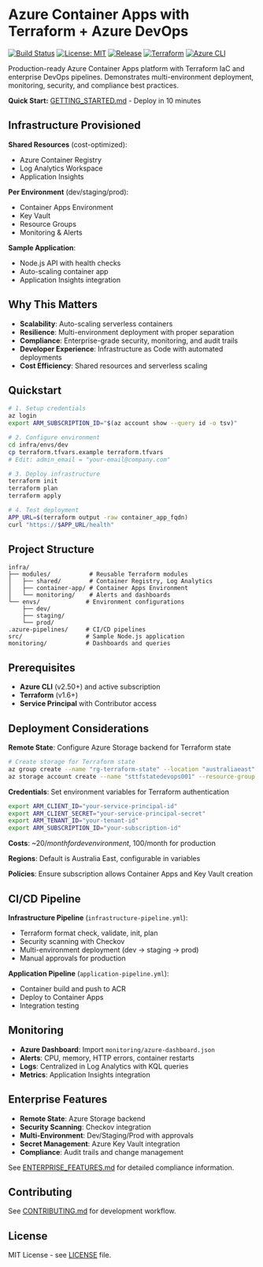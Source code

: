 # Azure Container Apps with Terraform + Azure DevOps

[![Build Status](https://dev.azure.com/your-org/your-project/_apis/build/status/infrastructure-pipeline?branchName=main)](https://dev.azure.com/your-org/your-project/_build/latest?definitionId=1&branchName=main)
[![License: MIT](https://img.shields.io/badge/License-MIT-yellow.svg)](https://opensource.org/licenses/MIT)
[![Release](https://img.shields.io/badge/Release-v0.1.0-blue.svg)](https://github.com/your-username/Azure-container-apps-devops/releases/tag/v0.1.0)
[![Terraform](https://img.shields.io/badge/Terraform-1.6.0+-623CE4.svg)](https://www.terraform.io/)
[![Azure CLI](https://img.shields.io/badge/Azure%20CLI-2.50+-0078D4.svg)](https://docs.microsoft.com/en-us/cli/azure/)

Production-ready Azure Container Apps platform with Terraform IaC and enterprise DevOps pipelines. Demonstrates multi-environment deployment, monitoring, security, and compliance best practices.

**Quick Start:** [GETTING_STARTED.md](GETTING_STARTED.md) - Deploy in 10 minutes

## Infrastructure Provisioned

**Shared Resources** (cost-optimized):
- Azure Container Registry
- Log Analytics Workspace  
- Application Insights

**Per Environment** (dev/staging/prod):
- Container Apps Environment
- Key Vault
- Resource Groups
- Monitoring & Alerts

**Sample Application**:
- Node.js API with health checks
- Auto-scaling container app
- Application Insights integration

## Why This Matters

- **Scalability**: Auto-scaling serverless containers
- **Resilience**: Multi-environment deployment with proper separation
- **Compliance**: Enterprise-grade security, monitoring, and audit trails
- **Developer Experience**: Infrastructure as Code with automated deployments
- **Cost Efficiency**: Shared resources and serverless scaling

## Quickstart

```bash
# 1. Setup credentials
az login
export ARM_SUBSCRIPTION_ID="$(az account show --query id -o tsv)"

# 2. Configure environment
cd infra/envs/dev
cp terraform.tfvars.example terraform.tfvars
# Edit: admin_email = "your-email@company.com"

# 3. Deploy infrastructure
terraform init
terraform plan
terraform apply

# 4. Test deployment
APP_URL=$(terraform output -raw container_app_fqdn)
curl "https://$APP_URL/health"
```

## Project Structure

```
infra/
├── modules/           # Reusable Terraform modules
│   ├── shared/        # Container Registry, Log Analytics
│   ├── container-app/ # Container Apps Environment
│   └── monitoring/    # Alerts and dashboards
└── envs/             # Environment configurations
    ├── dev/
    ├── staging/
    └── prod/
.azure-pipelines/     # CI/CD pipelines
src/                  # Sample Node.js application
monitoring/           # Dashboards and queries
```

## Prerequisites

- **Azure CLI** (v2.50+) and active subscription
- **Terraform** (v1.6+)
- **Service Principal** with Contributor access

## Deployment Considerations

**Remote State**: Configure Azure Storage backend for Terraform state
```bash
# Create storage for Terraform state
az group create --name "rg-terraform-state" --location "australiaeast"
az storage account create --name "sttfstatedevops001" --resource-group "rg-terraform-state" --location "australiaeast" --sku "Standard_LRS"
```

**Credentials**: Set environment variables for Terraform authentication
```bash
export ARM_CLIENT_ID="your-service-principal-id"
export ARM_CLIENT_SECRET="your-service-principal-secret"
export ARM_TENANT_ID="your-tenant-id"
export ARM_SUBSCRIPTION_ID="your-subscription-id"
```

**Costs**: ~$20/month for dev environment, ~$100/month for production

**Regions**: Default is Australia East, configurable in variables

**Policies**: Ensure subscription allows Container Apps and Key Vault creation

## CI/CD Pipeline

**Infrastructure Pipeline** (`infrastructure-pipeline.yml`):
- Terraform format check, validate, init, plan
- Security scanning with Checkov
- Multi-environment deployment (dev → staging → prod)
- Manual approvals for production

**Application Pipeline** (`application-pipeline.yml`):
- Container build and push to ACR
- Deploy to Container Apps
- Integration testing

## Monitoring

- **Azure Dashboard**: Import `monitoring/azure-dashboard.json`
- **Alerts**: CPU, memory, HTTP errors, container restarts
- **Logs**: Centralized in Log Analytics with KQL queries
- **Metrics**: Application Insights integration

## Enterprise Features

- **Remote State**: Azure Storage backend
- **Security Scanning**: Checkov integration
- **Multi-Environment**: Dev/Staging/Prod with approvals
- **Secret Management**: Azure Key Vault integration
- **Compliance**: Audit trails and change management

See [ENTERPRISE_FEATURES.md](ENTERPRISE_FEATURES.md) for detailed compliance information.

## Contributing

See [CONTRIBUTING.md](CONTRIBUTING.md) for development workflow.

## License

MIT License - see [LICENSE](LICENSE) file.

